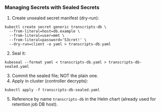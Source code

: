 ### Managing Secrets with Sealed Secrets

1. Create unsealed secret manifest (dry-run):
```
kubectl create secret generic transcripts-db \
  --from-literal=host=db.example \
  --from-literal=user=mmt \
  --from-literal=password='S3cret!' \
  --dry-run=client -o yaml > transcripts-db.yaml
```
2. Seal it:
```
kubeseal --format yaml < transcripts-db.yaml > transcripts-db-sealed.yaml
```
3. Commit the sealed file; NOT the plain one.
4. Apply in cluster (controller decrypts):
```
kubectl apply -f transcripts-db-sealed.yaml
```
5. Reference by name `transcripts-db` in the Helm chart (already used for retention job DB host).
